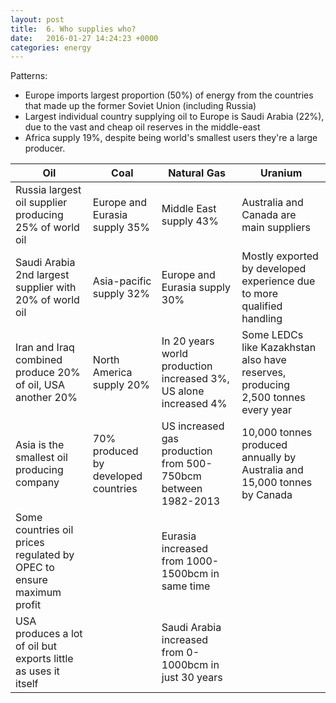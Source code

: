 ```yaml
---
layout: post
title:  6. Who supplies who?
date:   2016-01-27 14:24:23 +0000
categories: energy
---
```


Patterns:

* Europe imports largest proportion (50%) of energy from the countries that made up the former Soviet Union (including Russia)
* Largest individual country supplying oil to Europe is Saudi Arabia (22%), due to the vast and cheap oil reserves in the middle-east
* Africa supply 19%, despite being world's smallest users they're a large producer. 

| Oil                                                                  | Coal                                | Natural Gas                                                       | Uranium                                                                          |
|----------------------------------------------------------------------|-------------------------------------|-------------------------------------------------------------------|----------------------------------------------------------------------------------|
| Russia largest oil supplier producing 25% of world oil               | Europe and Eurasia supply 35%       | Middle East supply 43%                                            | Australia and Canada are main suppliers                                          |
| Saudi Arabia 2nd largest supplier with 20% of world oil              | Asia-pacific supply 32%             | Europe and Eurasia supply 30%                                     | Mostly exported by developed experience  due to more qualified handling          |
| Iran and Iraq combined produce 20% of oil, USA another 20%           | North America supply 20%            | In 20 years world production increased  3%, US alone increased 4% | Some LEDCs like Kazakhstan also have reserves, producing 2,500 tonnes every year |
| Asia is the smallest oil producing company                           | 70% produced by developed countries | US increased gas production from 500-750bcm between 1982-2013     | 10,000 tonnes produced annually by Australia and 15,000 tonnes by Canada         |
| Some countries oil prices regulated by OPEC to ensure maximum profit |                                     | Eurasia increased from 1000-1500bcm in same time                  |                                                                                  |
| USA produces a lot of oil but exports little as uses it itself       |                                     | Saudi Arabia increased from 0-1000bcm in just 30 years            |                                                                                  |